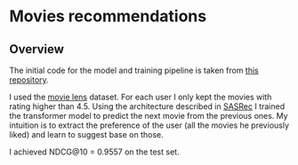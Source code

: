 # Movies recommendations

## Overview

The initial code for the model and training pipeline is taken from [this repository](https://github.com/pmixer/SASRec.pytorch). 

I used the [movie lens](https://grouplens.org/datasets/movielens/) dataset. For each user I only kept the movies with rating higher than 4.5. Using the architecture described in [SASRec](https://arxiv.org/abs/1808.09781) I trained the transformer model to predict the next movie from the previous ones. My intuition is to extract the preference of the user (all the movies he previously liked) and learn to suggest base on those. 

I achieved NDCG@10 = 0.9557 on the test set. 